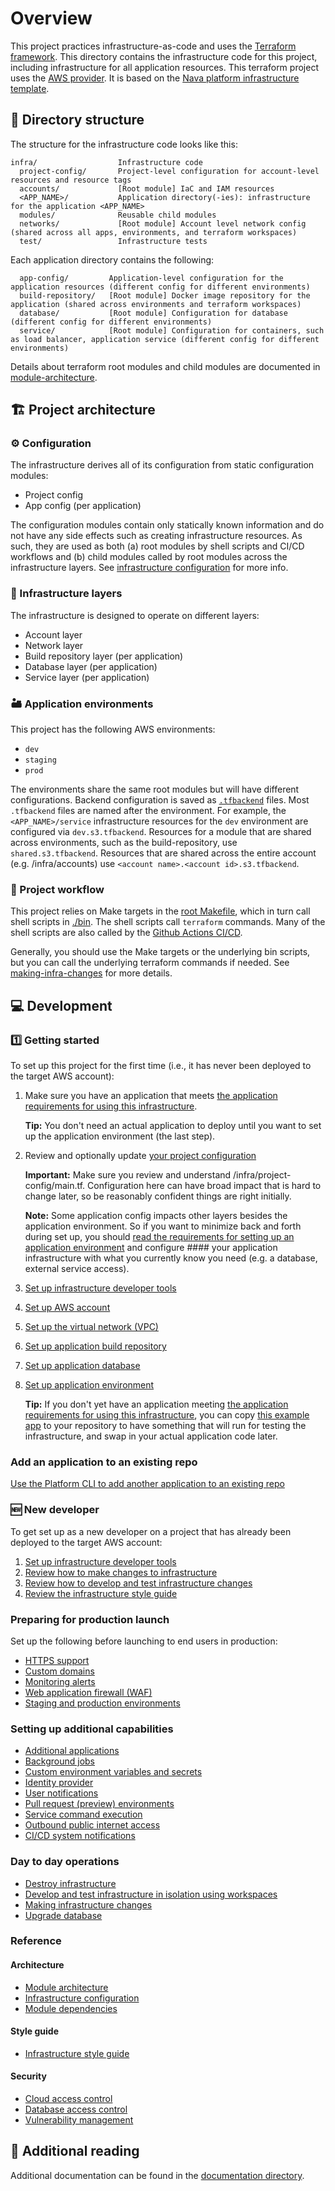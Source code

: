 # Overview

This project practices infrastructure-as-code and uses the [Terraform framework](https://www.terraform.io). This directory contains the infrastructure code for this project, including infrastructure for all application resources. This terraform project uses the [AWS provider](https://registry.terraform.io/providers/hashicorp/aws/latest/docs). It is based on the [Nava platform infrastructure template](https://github.com/navapbc/template-infra).

## 📂 Directory structure

The structure for the infrastructure code looks like this:

```text
infra/                  Infrastructure code
  project-config/       Project-level configuration for account-level resources and resource tags
  accounts/             [Root module] IaC and IAM resources
  <APP_NAME>/           Application directory(-ies): infrastructure for the application <APP_NAME>
  modules/              Reusable child modules
  networks/             [Root module] Account level network config (shared across all apps, environments, and terraform workspaces)
  test/                 Infrastructure tests
```

Each application directory contains the following:

```text
  app-config/         Application-level configuration for the application resources (different config for different environments)
  build-repository/   [Root module] Docker image repository for the application (shared across environments and terraform workspaces)
  database/           [Root module] Configuration for database (different config for different environments)
  service/            [Root module] Configuration for containers, such as load balancer, application service (different config for different environments)
```

Details about terraform root modules and child modules are documented in [module-architecture](/docs/infra/module-architecture.md).

## 🏗️ Project architecture

### ⚙️ Configuration

The infrastructure derives all of its configuration from static configuration modules:

- Project config
- App config (per application)

The configuration modules contain only statically known information and do not have any side effects such as creating infrastructure resources. As such, they are used as both (a) root modules by shell scripts and CI/CD workflows and (b) child modules called by root modules across the infrastructure layers. See [infrastructure configuration](/docs/infra/infrastructure-configuration.md) for more info.

### 🧅 Infrastructure layers

The infrastructure is designed to operate on different layers:

- Account layer
- Network layer
- Build repository layer (per application)
- Database layer (per application)
- Service layer (per application)

### 🏜️ Application environments

This project has the following AWS environments:

- `dev`
- `staging`
- `prod`

The environments share the same root modules but will have different configurations. Backend configuration is saved as [`.tfbackend`](https://developer.hashicorp.com/terraform/language/backend#file) files. Most `.tfbackend` files are named after the environment. For example, the `<APP_NAME>/service` infrastructure resources for the `dev` environment are configured via `dev.s3.tfbackend`. Resources for a module that are shared across environments, such as the build-repository, use `shared.s3.tfbackend`. Resources that are shared across the entire account (e.g. /infra/accounts) use `<account name>.<account id>.s3.tfbackend`.

### 🔀 Project workflow

This project relies on Make targets in the [root Makefile](/Makefile), which in turn call shell scripts in [./bin](/bin). The shell scripts call `terraform` commands. Many of the shell scripts are also called by the [Github Actions CI/CD](/.github/workflows).

Generally, you should use the Make targets or the underlying bin scripts, but you can call the underlying terraform commands if needed. See [making-infra-changes](/docs/infra/making-infra-changes.md) for more details.

## 💻 Development

### 1️⃣ Getting started

To set up this project for the first time (i.e., it has never been deployed to the target AWS account):

1. Make sure you have an application that meets [the application requirements for using this infrastructure](https://github.com/navapbc/template-infra/blob/main/template-only-docs/application-requirements.md).

   **Tip:** You don't need an actual application to deploy until you want to set up the application environment (the last step).

2. Review and optionally update [your project configuration](/infra/project-config/main.tf) <!-- markdown-link-check-disable-line -->

   **Important:** Make sure you review and understand /infra/project-config/main.tf. Configuration here can have broad impact that is hard to change later, so be reasonably confident things are right initially.

   **Note:** Some application config impacts other layers besides the application environment. So if you want to minimize back and forth during set up, you should [read the requirements for setting up an application environment](/docs/infra/set-up-app-env.md#requirements) and configure #### your application infrastructure with what you currently know you need (e.g. a database, external service access).

3. [Set up infrastructure developer tools](/docs/infra/set-up-infrastructure-tools.md)

4. [Set up AWS account](/docs/infra/set-up-aws-account.md)

5. [Set up the virtual network (VPC)](/docs/infra/set-up-network.md)

6. [Set up application build repository](/docs/infra/set-up-app-build-repository.md)

7. [Set up application database](/docs/infra/set-up-database.md)

8. [Set up application environment](/docs/infra/set-up-app-env.md)

   **Tip:** If you don't yet have an application meeting [the application requirements for using this infrastructure](https://github.com/navapbc/template-infra/blob/main/template-only-docs/application-requirements.md), you can copy [this example app](https://github.com/navapbc/template-infra/tree/main/template-only-app) to your repository to have something that will run for testing the infrastructure, and swap in your actual application code later.

### Add an application to an existing repo

[Use the Platform CLI to add another application to an existing repo](https://navapbc.github.io/platform-cli/adding-an-app/)

### 🆕 New developer

To get set up as a new developer on a project that has already been deployed to the target AWS account:

1. [Set up infrastructure developer tools](/docs/infra/set-up-infrastructure-tools.md)
2. [Review how to make changes to infrastructure](/docs/infra/making-infra-changes.md)
3. [Review how to develop and test infrastructure changes](/docs/infra/develop-and-test-infrastructure-in-isolation-using-workspaces.md)
4. [Review the infrastructure style guide](/docs/infra/style-guide.md)

### Preparing for production launch

Set up the following before launching to end users in production:

- [HTTPS support](/docs/infra/https-support.md)
- [Custom domains](/docs/infra/custom-domains.md)
- [Monitoring alerts](/docs/infra/monitoring-alerts.md)
- [Web application firewall (WAF)](/docs/infra/web-application-firewall.md)
- [Staging and production environments](../docs/infra/staging-and-production-environments.md)

### Setting up additional capabilities

- [Additional applications](../docs/infra/add-application.md)
- [Background jobs](../docs/infra/background-jobs.md)
- [Custom environment variables and secrets](../docs/infra/environment-variables-and-secrets.md)
- [Identity provider](../docs/infra/identity-provider.md)
- [User notifications](../docs/infra/notifications.md)
- [Pull request (preview) environments](../docs/infra/pull-request-environments.md)
- [Service command execution](../docs/infra/service-command-execution.md)
- [Outbound public internet access](../docs/infra/set-up-public-internet-access.md)
- [CI/CD system notifications](../docs/infra/system-notifications.md)

### Day to day operations

- [Destroy infrastructure](../docs/infra/destroy-infrastructure.md)
- [Develop and test infrastructure in isolation using workspaces](../docs/infra/develop-and-test-infrastructure-in-isolation-using-workspaces.md)
- [Making infrastructure changes](../docs/infra/making-infra-changes.md)
- [Upgrade database](../docs/infra/upgrade-database.md)

### Reference

#### Architecture

- [Module architecture](../docs/infra/module-architecture.md)
- [Infrastructure configuration](../docs/infra/infrastructure-configuration.md)
- [Module dependencies](../docs/infra/module-dependencies.md)

#### Style guide

- [Infrastructure style guide](../docs/infra/style-guide.md)

#### Security

- [Cloud access control](../docs/infra/cloud-access-control.md)
- [Database access control](../docs/infra/database-access-control.md)
- [Vulnerability management](../docs/infra/vulnerability-management.md)

## 📇 Additional reading

Additional documentation can be found in the [documentation directory](/docs/infra).
